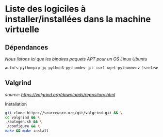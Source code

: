 # Liste des logiciles à installer/installées dans la machine virtuelle

## Dépendances
*Nous listons ici que les binaires paquets APT pour un OS Linux Ubuntu*
```bash
autofs pythonpip jq python3 pythondev git curl wget pythonvenv lsrelease dstat nload dnsutils g++ gcc firefox meld
```

## Valgrind
*source: https://valgrind.org/downloads/repository.html*

Installation

```bash
git clone https://sourceware.org/git/valgrind.git && \
cd valgrind && \
./autogen.sh && \
./configure && \
make && make install
```
